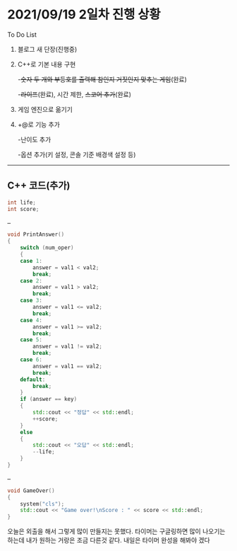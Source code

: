 # 2021/09/19 2일차 진행 상황

To Do List

1. 블로그 새 단장(진행중)

2. C++로 기본 내용 구현

   -~~숫자 두 개와 부등호를 출력해 참인지 거짓인지 맞추는 게임~~(완료)

   -~~라이프~~(완료), 시간 제한, ~~스코어 추가~~(완료)

3. 게임 엔진으로 옮기기

4. +@로 기능 추가

   -난이도 추가

   -옵션 추가(키 설정, 콘솔 기준 배경색 설정 등)

------

## C++ 코드(추가)

```c++
int life;
int score;

…

void PrintAnswer()
{
	switch (num_oper)
	{
	case 1:
		answer = val1 < val2;
		break;
	case 2:
		answer = val1 > val2;
		break;
	case 3:
		answer = val1 <= val2;
		break;
	case 4:
		answer = val1 >= val2;
		break;
	case 5:
		answer = val1 != val2;
		break;
	case 6:
		answer = val1 == val2;
		break;
	default:
		break;
	}
	if (answer == key)
	{
		std::cout << "정답" << std::endl;
		++score;
	}
	else
	{
		std::cout << "오답" << std::endl;
		--life;
	}
}

…

void GameOver()
{
	system("cls");
	std::cout << "Game over!\nScore : " << score << std::endl;
}
```



오늘은 외출을 해서 그렇게 많이 만들지는 못했다. 타이머는 구글링하면 많이 나오기는 하는데 내가 원하는 거랑은 조금 다른것 같다. 내일은 타이머 완성을 해봐야 겠다